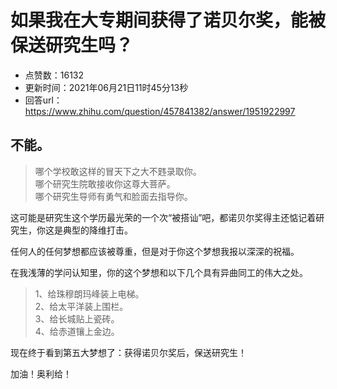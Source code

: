 # 如果我在大专期间获得了诺贝尔奖，能被保送研究生吗？
- 点赞数：16132
- 更新时间：2021年06月21日11时45分13秒
- 回答url：https://www.zhihu.com/question/457841382/answer/1951922997
<body>
 <h2><b>不能。</b></h2>
 <blockquote data-pid="LKunWink">
  哪个学校敢这样的冒天下之大不韪录取你。
  <br>
  哪个研究生院敢接收你这尊大菩萨。
  <br>
  哪个研究生导师有勇气和脸面去指导你。
 </blockquote>
 <p data-pid="FruGAzVa">这可能是研究生这个学历最光荣的一个次“被搭讪”吧，都诺贝尔奖得主还惦记着研究生，你这是典型的降维打击。</p>
 <p data-pid="3PtWVryY">任何人的任何梦想都应该被尊重，但是对于你这个梦想我报以深深的祝福。</p>
 <p data-pid="KpWL8Sn4">在我浅薄的学问认知里，你的这个梦想和以下几个具有异曲同工的伟大之处。</p>
 <blockquote data-pid="DESi2Hph">
  1、给珠穆朗玛峰装上电梯。
  <br>
  2、给太平洋装上围栏。
  <br>
  3、给长城贴上瓷砖。
  <br>
  4、给赤道镶上金边。
 </blockquote>
 <p data-pid="fQ4FVV3I">现在终于看到第五大梦想了：获得诺贝尔奖后，保送研究生！</p>
 <p data-pid="4DQ1l2AA">加油！奥利给！</p>
</body>